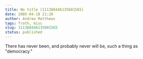 ```yaml
---
title: No title [111388446135601565]
date: 2005-04-18 21:20
author: Andrew Matthews
tags: froth, misc
slug: 111388446135601565
status: published
---
```


There has never been, and probably never will be, such a thing as "democracy."
